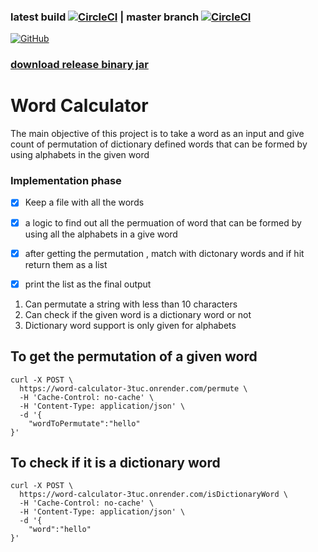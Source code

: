 ### latest build [![CircleCI](https://circleci.com/gh/thulasipavankumar/WordCalculator.svg?style=svg)](https://circleci.com/gh/thulasipavankumar/WordCalculator) |   master branch [![CircleCI](https://circleci.com/gh/thulasipavankumar/WordCalculator/tree/master.svg?style=svg)](https://circleci.com/gh/thulasipavankumar/WordCalculator/tree/master)
[![GitHub](https://img.shields.io/badge/issue_tracking-github-blue?logo=github)](https://github.com/thulasipavankumar/WordCalculator/issues)

### [download release binary jar](https://github.com/thulasipavankumar/WordCalculator/releases)
# Word Calculator 
The main objective of this project is to take a word as an input and give count of  permutation of dictionary defined 
words that can be formed by using  alphabets in the given word
### Implementation phase
- [x] Keep a file with all the words 
- [x] a logic to find out all the permuation of word that can be formed by using all the alphabets in a give word
- [x] after getting the permutation , match with dictonary words and if hit return them as a list
- [x] print the list as the final output 


1. Can permutate a string with less than 10 characters
2. Can check if the given word is a dictionary word or not 
3. Dictionary word support is  only given for alphabets

## To get the permutation of a given word
```
curl -X POST \
  https://word-calculator-3tuc.onrender.com/permute \
  -H 'Cache-Control: no-cache' \
  -H 'Content-Type: application/json' \
  -d '{
	"wordToPermutate":"hello"
}'
```

## To check if it is a dictionary word
```
curl -X POST \
  https://word-calculator-3tuc.onrender.com/isDictionaryWord \
  -H 'Cache-Control: no-cache' \
  -H 'Content-Type: application/json' \
  -d '{
	"word":"hello"
}'
```

